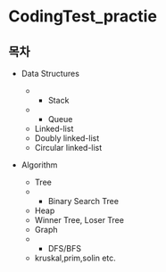 # CodingTest_practie

## 목차
- Data Structures
  - * Stack
  - * Queue
  - Linked-list
  - Doubly linked-list
  - Circular linked-list
  
- Algorithm
  - Tree
  - * Binary Search Tree
  - Heap
  - Winner Tree, Loser Tree  
  - Graph
  - * DFS/BFS 
  - kruskal,prim,solin etc.
